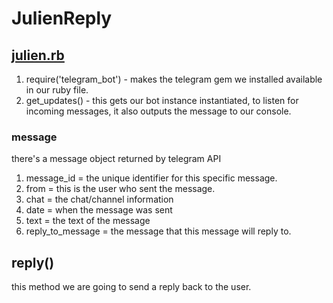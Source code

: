 # JulienReply

## [julien.rb](julien.rb)

1. require('telegram_bot') - makes the telegram gem we installed available in our ruby file.
2. get_updates() - this gets our bot instance instantiated, to listen for incoming messages, it also outputs the message to our console.

### message

there's a message object returned by telegram API

1. message_id = the unique identifier for this specific message.
2. from = this is the user who sent the message.
3. chat = the chat/channel information
4. date = when the message was sent
5. text = the text of the message
6. reply_to_message = the message that this message will reply to.

## reply()

this method we are going to send a reply back to the user.
